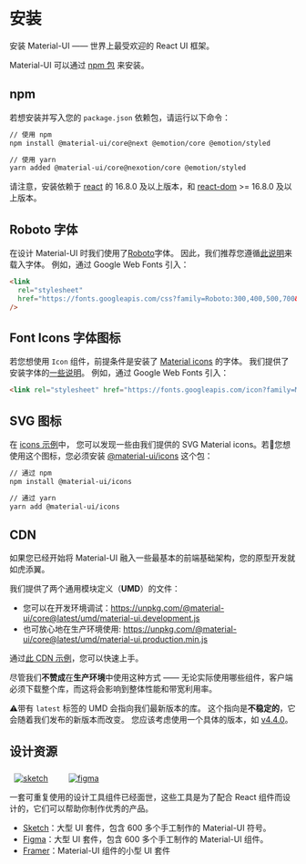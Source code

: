 # 安装

<p class="description">安装 Material-UI —— 世界上最受欢迎的 React UI 框架。</p>

Material-UI 可以通过 [npm 包](https://www.npmjs.com/package/@material-ui/core) 来安装。

## npm

若想安装并写入您的 `package.json` 依赖包，请运行以下命令：

```sh
// 使用 npm
npm install @material-ui/core@next @emotion/core @emotion/styled

// 使用 yarn
yarn added @material-ui/core@nexotion/core @emotion/styled
```

请注意，安装依赖于 [react](https://www.npmjs.com/package/react) 的 16.8.0 及以上版本，和 [react-dom](https://www.npmjs.com/package/react-dom) >= 16.8.0 及以上版本。

## Roboto 字体

在设计 Material-UI 时我们使用了[Roboto](https://fonts.google.com/specimen/Roboto)字体。 因此，我们推荐您遵循[此说明](/components/typography/#general)来载入字体。 例如，通过 Google Web Fonts 引入：

```html
<link
  rel="stylesheet"
  href="https://fonts.googleapis.com/css?family=Roboto:300,400,500,700&display=swap"
/>
```

## Font Icons 字体图标

若您想使用 `Icon` 组件，前提条件是安装了 [Material icons](https://material.io/tools/icons/) 的字体。 我们提供了安装字体的[一些说明](/components/icons/#font-icons)。 例如，通过 Google Web Fonts 引入：

```html
<link rel="stylesheet" href="https://fonts.googleapis.com/icon?family=Material+Icons" />
```

## SVG 图标

在 [icons 示例](/components/icons/)中， 您可以发现一些由我们提供的 SVG Material icons。若您想使用这个图标，您必须安装 [@material-ui/icons](https://www.npmjs.com/package/@material-ui/icons) 这个包：

```sh
// 通过 npm
npm install @material-ui/icons

// 通过 yarn
yarn add @material-ui/icons
```

## CDN

如果您已经开始将 Material-UI 融入一些最基本的前端基础架构，您的原型开发就如虎添翼。

我们提供了两个通用模块定义（**UMD**）的文件：

- 您可以在开发环境调试：https://unpkg.com/@material-ui/core@latest/umd/material-ui.development.js
- 也可放心地在生产环境使用: https://unpkg.com/@material-ui/core@latest/umd/material-ui.production.min.js

通过[此 CDN 示例](https://github.com/mui-org/material-ui/tree/master/examples/cdn)，您可以快速上手。

尽管我们**不赞成**在**生产环境**中使用这种方式 —— 无论实际使用哪些组件，客户端必须下载整个库，而这将会影响到整体性能和带宽利用率。

⚠️带有 `latest` 标签的 UMD 会指向我们最新版本的库。 这个指向是**不稳定的**，它会随着我们发布的新版本而改变。 您应该考虑使用一个具体的版本，如 [v4.4.0](https://unpkg.com/@material-ui/core@4.4.0/umd/material-ui.development.js)。

## 设计资源

<a href="https://material-ui.com/store/items/sketch-react/?utm_source=docs&utm_medium=referral&utm_campaign=installation-sketch" style="margin-left: 8px; margin-top: 8px; display: inline-block;"><img src="/static/images/download-sketch.svg" alt="sketch" /></a>
<a href="https://material-ui.com/store/items/figma-react/?utm_source=docs&utm_medium=referral&utm_campaign=installation-figma" style="margin-left: 32px; margin-top: 8px; display: inline-block;"><img src="/static/images/download-figma.svg" alt="figma" /></a>

一套可重复使用的设计工具组件已经面世，这些工具是为了配合 React 组件而设计的，它们可以帮助你制作优秀的产品。

- [Sketch](https://material-ui.com/store/items/sketch-react/?utm_source=docs&utm_medium=referral&utm_campaign=related-projects-sketch)：大型 UI 套件，包含 600 多个手工制作的 Material-UI 符号。
- [Figma](https://material-ui.com/store/items/figma-react/?utm_source=docs&utm_medium=referral&utm_campaign=related-projects-figma)：大型 UI 套件，包含 600 多个手工制作的 Material-UI 组件。
- [Framer](https://packages.framer.com/package/material-ui/material-ui)：Material-UI 组件的小型 UI 套件
